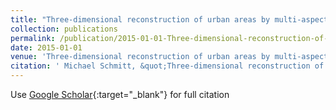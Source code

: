 ```yaml
---
title: "Three-dimensional reconstruction of urban areas by multi-aspect TomoSAR data fusion"
collection: publications
permalink: /publication/2015-01-01-Three-dimensional-reconstruction-of-urban-areas-by-multi-aspect-TomoSAR-data-fusion
date: 2015-01-01
venue: 'Three-dimensional reconstruction of urban areas by multi-aspect TomoSAR data fusion'
citation: ' Michael Schmitt, &quot;Three-dimensional reconstruction of urban areas by multi-aspect TomoSAR data fusion.&quot; Three-dimensional reconstruction of urban areas by multi-aspect TomoSAR data fusion, 2015.'
---
```

Use [Google Scholar](https://scholar.google.com/scholar?q=Three+dimensional+reconstruction+of+urban+areas+by+multi+aspect+TomoSAR+data+fusion){:target="_blank"} for full citation